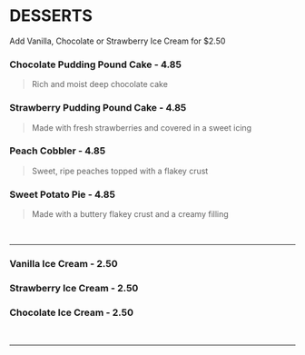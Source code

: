 # DESSERTS

<Banner>Add Vanilla, Chocolate or Strawberry Ice Cream for $2.50</Banner>

### Chocolate Pudding Pound Cake - 4.85
> Rich and moist deep chocolate cake
### Strawberry Pudding Pound Cake - 4.85
> Made with fresh strawberries and covered in a sweet icing
### Peach Cobbler - 4.85
> Sweet, ripe peaches topped with a flakey crust
### Sweet Potato Pie - 4.85
> Made with a buttery flakey crust and a creamy filling

<br>
<hr>

### Vanilla Ice Cream - 2.50
### Strawberry Ice Cream - 2.50
### Chocolate Ice Cream - 2.50

<br>
<hr>
<br>
<Available/>
